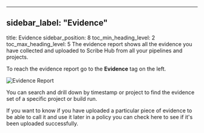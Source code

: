 
---

## sidebar_label: "Evidence"
title: Evidence
sidebar_position: 8
toc_min_heading_level: 2
toc_max_heading_level: 5
The evidence report shows all the evidence you have collected and uploaded to Scribe Hub from all your pipelines and projects. 

To reach the evidence report go to the **Evidence** tag on the left.

![Evidence Report](../../img/start/evidence-start.jpg "")

You can search and drill down by timestamp or project to find the evidence set of a specific project or build run.

If you want to know if you have uploaded a particular piece of evidence to be able to call it and use it later in a policy you can check here to see if it's been uploaded successfully.



<!--- Eraser file: https://app.eraser.io/workspace/XjjHxWGEwwziEfEKxVd1 --->